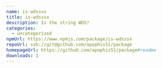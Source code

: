 ```yaml
---
name: is-wdsssx
title: is-wdsssx
description: Is the string WDS?
categories:
  - uncategorized
npmUrl: https://www.npmjs.com/package/is-wdsssx
repoUrl: ssh://git@github.com/apophis51/package
homepageUrl: https://github.com/apophis51/package#readme
downloads: 1
---
```

